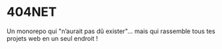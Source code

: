 # 404NET
Un monorepo qui "n’aurait pas dû exister"… mais qui rassemble tous tes projets web en un seul endroit !
